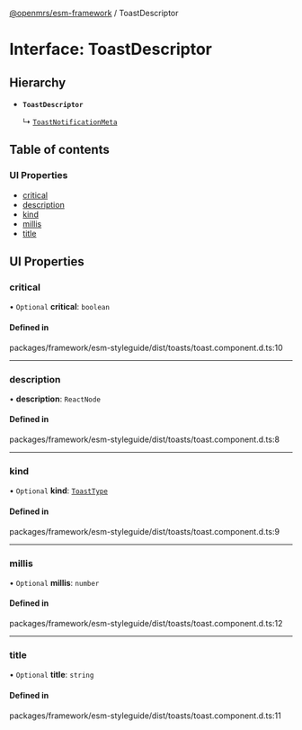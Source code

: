 [@openmrs/esm-framework](../API.md) / ToastDescriptor

# Interface: ToastDescriptor

## Hierarchy

- **`ToastDescriptor`**

  ↳ [`ToastNotificationMeta`](ToastNotificationMeta.md)

## Table of contents

### UI Properties

- [critical](ToastDescriptor.md#critical)
- [description](ToastDescriptor.md#description)
- [kind](ToastDescriptor.md#kind)
- [millis](ToastDescriptor.md#millis)
- [title](ToastDescriptor.md#title)

## UI Properties

### critical

• `Optional` **critical**: `boolean`

#### Defined in

packages/framework/esm-styleguide/dist/toasts/toast.component.d.ts:10

___

### description

• **description**: `ReactNode`

#### Defined in

packages/framework/esm-styleguide/dist/toasts/toast.component.d.ts:8

___

### kind

• `Optional` **kind**: [`ToastType`](../API.md#toasttype)

#### Defined in

packages/framework/esm-styleguide/dist/toasts/toast.component.d.ts:9

___

### millis

• `Optional` **millis**: `number`

#### Defined in

packages/framework/esm-styleguide/dist/toasts/toast.component.d.ts:12

___

### title

• `Optional` **title**: `string`

#### Defined in

packages/framework/esm-styleguide/dist/toasts/toast.component.d.ts:11
